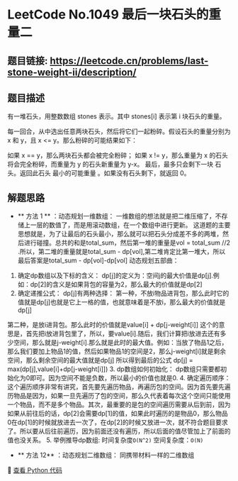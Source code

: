 # LeetCode No.1049 最后一块石头的重量二

## 题目链接: https://leetcode.cn/problems/last-stone-weight-ii/description/

## 题目描述
有一堆石头，用整数数组 stones 表示。其中 stones[i] 表示第 i 块石头的重量。

每一回合，从中选出任意两块石头，然后将它们一起粉碎。假设石头的重量分别为 x 和 y，且 x <= y。那么粉碎的可能结果如下：

如果 x == y，那么两块石头都会被完全粉碎；
如果 x != y，那么重量为 x 的石头将会完全粉碎，而重量为 y 的石头新重量为 y-x。
最后，最多只会剩下一块 石头。返回此石头 最小的可能重量 。如果没有石头剩下，就返回 0。


## 解题思路
- ** 方法 1 ** ：动态规划一维数组：
一维数组的想法就是把二维压缩了，不存储上一层的数值了，而是用滚动数组，在一个数组中进行更新。
这道题的主要思想就是，为了让最后的石头最小，那么就可以把石头分成差不多的两堆，然后进行碰撞。总共的和是total_sum，然后第一堆的重量是vol = total_sum //2 .所以，第二堆的重量就是total_sum - dp[vol],第二堆肯定比第一堆大，所以最后答案是total_sum - dp[vol]-dp[vol]
动态规划五部曲：
1. 确定dp数组以及下标的含义：
dp[j]的定义为：空间j的最大价值是dp[j].例如：dp[2]的含义是如果背包的容量为2，那么最大的价值就是dp[2]
2. 确定递推公式：
dp[j]有两种选择：
第一种，不放i物品进背包，那么此时它的值就是dp[j]也就是它上一格的值，也就意味着是不放i，那么最大的价值就是dp[j]

第二种，是放i进背包。那么此时的价值就是value[i] + dp[j-weight[i]]
这个的意思是，首先把i放进背包里了，所以，要value[i].随后，我们计算把i放进去还有多少空间，那么就是j-weight[i].那么就是此时的最大值。例如：当放了物品1之后，那么我们要加上物品1的值，然后如果物品1的空间是2，那么j-weight[i]就是剩余空间，那么剩余空间的最大值就是dp[j]
所以得到最后的公式
dp[j] = max(dp[j],value[i]+dp[j-weight[i]])
3. dp数组如何初始化：
dp数组只需要都初始化为0即可。因为空间不能是负数，所以最小的价值也就是0.
4. 确定遍历顺序：
这个遍历顺序非常有讲究，首先要先遍历物品，再遍历包的空间。因为首先要先遍历物品是因为，如果一旦先遍历了包的空间，那么久代表着每次这个空间只能使用一个物品，而不是多个物品。其次，最重要的是包的空间遍历需要从后到前，因为如果从前往后的话，dp[2]会需要dp[1]的值，如果此时遍历的是物品0，那么物品0在dp[1]的时候就放进去一次了，在dp[2]的时候又放进一次，就不符合题目要求了。所以要从后往前遍历，因为前面还没有遍历，所以后面的值尽管加上了前面的值也没关系。
5. 举例推导dp数组:
时间复杂度`O(N^2)` 
空间复杂度：`O(N)` 

- ** 方法 12** ：动态规划二维数组：
同携带材料一样的二维数组

📌 [查看 Python 代码](../solutions/python/No_1049_最后一块石头的重量二.py)
